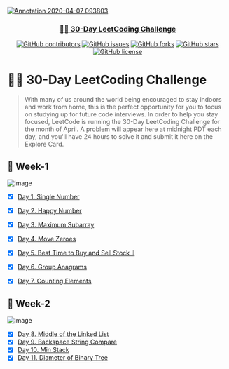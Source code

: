 <p align="center">
  <a href="" rel="noopener">
  
 ![Annotation 2020-04-07 093803](https://user-images.githubusercontent.com/40190772/78642834-a327e000-78b3-11ea-8020-24cd46da81f1.png)

 
</p>
<h3 align="center">🏃‍♂️ 30-Day LeetCoding Challenge </h3>
<div align="center">

[![GitHub contributors](https://img.shields.io/github/contributors/AbdallahHemdan/30-Day-leetCode-challenge)](https://github.com/AbdallahHemdan/30-Day-leetCode-challenge/contributors)
[![GitHub issues](https://img.shields.io/github/issues/AbdallahHemdan/30-Day-leetCode-challenge)](https://github.com/AbdallahHemdan/30-Day-leetCode-challenge/issues)
[![GitHub forks](https://img.shields.io/github/forks/AbdallahHemdan/30-Day-leetCode-challenge)](https://github.com/AbdallahHemdan/30-Day-leetCode-challenge/network)
[![GitHub stars](https://img.shields.io/github/stars/AbdallahHemdan/30-Day-leetCode-challenge)](https://github.com/AbdallahHemdan/30-Day-leetCode-challenge/stargazers)
[![GitHub license](https://img.shields.io/github/license/AbdallahHemdan/30-Day-leetCode-challenge)](https://github.com/AbdallahHemdan/30-Day-leetCode-challenge/blob/master/LICENSE)

</div>

# 🏃‍♂️ 30-Day LeetCoding Challenge

> With many of us around the world being encouraged to stay indoors and work from home, this is the perfect opportunity for you to focus on studying up for future code interviews. In order to help you stay focused, LeetCode is running the 30-Day LeetCoding Challenge for the month of April. A problem will appear here at midnight PDT each day, and you'll have 24 hours to solve it and submit it here on the Explore Card.

## 🎉 Week-1

![image](https://user-images.githubusercontent.com/40190772/78643375-77592a00-78b4-11ea-8037-6ee1bc9d7520.png)

- [x] [Day 1. Single Number](https://github.com/AbdallahHemdan/30-Day-leetCode-challenge/blob/master/Week%201%20April%201st%E2%80%93April%207th/Day%201.%20Single%20Number.cpp)
- [x] [Day 2. Happy Number](https://github.com/AbdallahHemdan/30-Day-leetCode-challenge/blob/master/Week%201%20April%201st%E2%80%93April%207th/Day%202.%20Happy%20Number.cpp)
- [x] [Day 3. Maximum Subarray](https://github.com/AbdallahHemdan/30-Day-leetCode-challenge/blob/master/Week%201%20April%201st%E2%80%93April%207th/Day%203.%20Maximum%20Subarray.cpp)
- [x] [Day 4. Move Zeroes](https://github.com/AbdallahHemdan/30-Day-leetCode-challenge/blob/master/Week%201%20April%201st%E2%80%93April%207th/Day%204.%20Move%20Zeroes.cpp)
- [x] [Day 5. Best Time to Buy and Sell Stock II](https://github.com/AbdallahHemdan/30-Day-leetCode-challenge/blob/master/Week%201%20April%201st%E2%80%93April%207th/Day%205.%20Best%20Time%20to%20Buy%20and%20Sell%20Stock%20II.cpp)
- [x] [Day 6. Group Anagrams](https://github.com/AbdallahHemdan/30-Day-leetCode-challenge/blob/master/Week%201%20April%201st%E2%80%93April%207th/Day%206.%20Group%20Anagrams.cpp)
- [x] [Day 7. Counting Elements](https://github.com/AbdallahHemdan/30-Day-leetCode-challenge/blob/master/Week%201%20April%201st%E2%80%93April%207th/Day%207.%20Counting%20Elements.cpp)



## 🎉 Week-2

![image](https://user-images.githubusercontent.com/40190772/79057075-649c7780-7c5d-11ea-90d8-2c1c77ae4c46.png)


- [x] [Day 8. Middle of the Linked List](https://github.com/AbdallahHemdan/30-Day-leetCode-challenge/blob/master/Week%202:%20April%208th%E2%80%93April%2014th/Day%208.%20Middle%20of%20the%20Linked%20List.cpp)
- [x] [Day 9. Backspace String Compare](https://github.com/AbdallahHemdan/30-Day-leetCode-challenge/blob/master/Week%202:%20April%208th%E2%80%93April%2014th/Day%209.%20Backspace%20String%20Compare.cpp)
- [x] [Day 10. Min Stack](https://github.com/AbdallahHemdan/30-Day-leetCode-Challenge/blob/master/Week%202:%20April%208th%E2%80%93April%2014th/Day%2010.%20Min%20Stack.cpp)
- [x] [Day 11. Diameter of Binary Tree](https://github.com/AbdallahHemdan/30-Day-leetCode-Challenge/blob/master/Week%202:%20April%208th%E2%80%93April%2014th/Day%2011.%20Diameter%20of%20Binary%20Tree.cpp)
